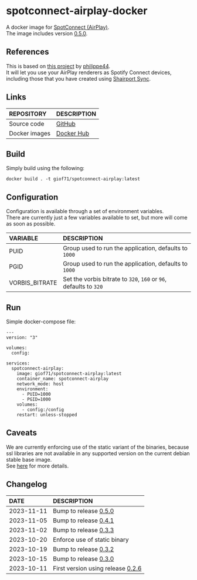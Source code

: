 # spotconnect-airplay-docker

A docker image for [SpotConnect (AirPlay)](https://github.com/philippe44/SpotConnect).  
The image includes version [0.5.0](https://github.com/philippe44/SpotConnect/releases/tag/0.5.0).  

## References

This is based on [this project](https://github.com/philippe44/SpotConnect) by [philippe44](https://github.com/philippe44).  
It will let you use your AirPlay renderers as Spotify Connect devices, including those that you have created using [Shairport Sync](https://github.com/mikebrady/shairport-sync).  

## Links

REPOSITORY|DESCRIPTION
:---|:---
Source code|[GitHub](https://github.com/GioF71/spotconnect-airplay-docker)
Docker images|[Docker Hub](https://hub.docker.com/r/giof71/spotconnect-airplay)

## Build

Simply build using the following:

```
docker build . -t giof71/spotconnect-airplay:latest
```

## Configuration

Configuration is available through a set of environment variables.  
There are currently just a few variables available to set, but more will come as soon as possible.  

VARIABLE|DESCRIPTION
:---|:---
PUID|Group used to run the application, defaults to `1000`
PGID|Group used to run the application, defaults to `1000`
VORBIS_BITRATE|Set the vorbis bitrate to `320`, `160` or `96`, defaults to `320`

## Run

Simple docker-compose file:

```
---
version: "3"

volumes:
  config:

services:
  spotconnect-airplay:
    image: giof71/spotconnect-airplay:latest
    container_name: spotconnect-airplay
    network_mode: host
    environment:
      - PUID=1000
      - PGID=1000
    volumes:
      - config:/config
    restart: unless-stopped
```

## Caveats

We are currently enforcing use of the static variant of the binaries, because ssl libraries are not available in any supported version on the current debian stable base image.  
See [here](https://github.com/philippe44/SpotConnect/issues/23#issuecomment-1773173101) for more details.

## Changelog

DATE|DESCRIPTION
:---|:---
2023-11-11|Bump to release [0.5.0](https://github.com/philippe44/SpotConnect/releases/tag/0.5.0)
2023-11-05|Bump to release [0.4.1](https://github.com/philippe44/SpotConnect/releases/tag/0.4.1)
2023-11-02|Bump to release [0.3.3](https://github.com/philippe44/SpotConnect/releases/tag/0.3.3)
2023-10-20|Enforce use of static binary
2023-10-19|Bump to release [0.3.2](https://github.com/philippe44/SpotConnect/releases/tag/0.3.2)
2023-10-15|Bump to release [0.3.0](https://github.com/philippe44/SpotConnect/releases/tag/0.3.0)
2023-10-11|First version using release [0.2.6](https://github.com/philippe44/SpotConnect/releases/tag/0.2.6)

